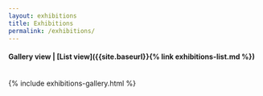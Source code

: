 ```yaml
---
layout: exhibitions
title: Exhibitions
permalink: /exhibitions/
---
```


#### Gallery view | [List view]({{site.baseurl}}{% link exhibitions-list.md %})
<br>
{% include exhibitions-gallery.html %}
